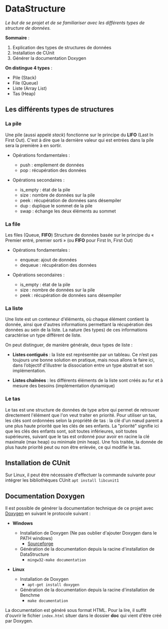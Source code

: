 
# DataStructure

*Le but de se projet et de se familiariser avec les différents types de structure de données.*

**Sommaire** :

1. Explication des types de structures de données
2. Installation de CUnit
3. Générer la documentation Doxygen

**On distingue 4 types** :

- Pile (Stack)
- File (Queue)
- Liste (Array List)
- Tas (Heap)

## Les différents types de structures

### La pile
Une pile (aussi appelé _stack_) fonctionne sur le principe du **LIFO** (Last In First Out).
C'est à dire que la dernière valeur qui est entrées dans la pile sera la première à en sortir.
- Opérations fondamentales : 
	- push : empilement de données 
	- pop : récupération des données 

- Opérations secondaires : 
	- is_empty : état de la pile 
	- size : nombre de données sur la pile 
	- peek : récupération de données sans désempiler 
	- dup : duplique le sommet de la pile 
	- swap : échange les deux éléments au sommet

### La file
Les files (Queue, **FIFO**) Structure de données basée sur le principe du « Premier entré, premier sorti » (ou **FIFO** pour First In, First Out) 
- Opérations fondamentales : 
	-  enqueue: ajout de données 
    - dequeue : récupération des données 

- Opérations secondaires : 
	- is_empty : état de la pile 
	- size : nombre de données sur la pile 
	- peek : récupération de données sans désempiler

### La liste
Une liste est un conteneur d'éléments, où chaque élément contient la donnée, ainsi que d'autres informations permettant la récupération des données au sein de la liste. La nature (les types) de ces informations caractérise un type différent de liste. 

On peut distinguer, de manière générale, deux types de liste : 

- **Listes contiguës** : la liste est représentée par un tableau. Ce n’est pas toujours une bonne solution en pratique, mais nous allons le faire ici, dans l’objectif d’illustrer la dissociation entre un type abstrait et son implémentation. 

- **Listes chaînées** : les différents éléments de la liste sont créés au fur et à mesure des besoins (implémentation dynamique)

### Le tas
Le tas est une structure de données de type arbre qui permet de retrouver directement l'élément que l'on veut traiter en priorité.
Pour utiliser un tas, les clés sont ordonnées selon la propriété de tas : la clé d'un nœud parent a une plus haute priorité que les clés de ses enfants. La "priorité" signifie ici que les clés des enfants sont, soit toutes inférieures, soit toutes supérieures, suivant que le tas est ordonné pour avoir en racine la clé maximale (max heap) ou minimale (min heap). Une fois traitée, la donnée de plus haute priorité peut ou non être enlevée, ce qui modifie le tas.

##  Installation de CUnit
Sur Linux, il peut être nécessaire d'effectuer la commande suivante pour intégrer les bibliothèques CUnit ``apt install libcunit1``

## Documentation Doxygen
Il est possible de générer la documentation technique de ce projet avec [Doxygen](https://www.doxygen.nl/index.html) en suivant le protocole suivant :

* **Windows**
  * Installation de Doxygen (Ne pas oublier d'ajouter Doxygen dans le PATH windows)
    * [Sourceforge](https://sourceforge.net/projects/doxygen/files/rel-1.9.2/)
  * Génération de la documentation depuis la racine d'installation de DataStructure
    * `mingw32-make documentation`


* **Linux**
  * Installation de Doxygen 
    * ``apt-get install doxygen``
  * Génération de la documentation depuis la racine d'installation de Benchme
    * ``make documentation``

La documentation est généré sous format HTML. Pour la lire, il suffit d'ouvrir le fichier ``index.html`` situer dans le dossier **doc** qui vient d'être créé par Doxygen.
